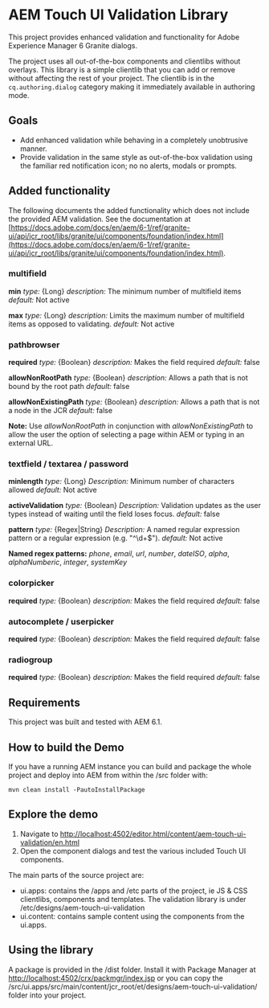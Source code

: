 # AEM Touch UI Validation Library

This project provides enhanced validation and functionality for Adobe Experience Manager 6 Granite dialogs.

The project uses all out-of-the-box components and clientlibs without overlays. This library is a simple clientlib that you can add or remove without affecting the rest of your project. The clientlib is in the `cq.authoring.dialog` category making it immediately available in authoring mode.

## Goals

* Add enhanced validation while behaving in a completely unobtrusive manner.
* Provide validation in the same style as out-of-the-box validation using the familiar red notification icon; no  no alerts, modals or prompts.

## Added functionality

The following documents the added functionality which does not include the provided
AEM validation. See the documentation at [https://docs.adobe.com/docs/en/aem/6-1/ref/granite-ui/api/jcr_root/libs/granite/ui/components/foundation/index.html](https://docs.adobe.com/docs/en/aem/6-1/ref/granite-ui/api/jcr_root/libs/granite/ui/components/foundation/index.html).

### multifield

**min**
*type:* {Long}
*description:* The minimum number of multifield items
*default:* Not active

**max**
*type:* {Long}
*description:* Limits the maximum number of multifield items as opposed to validating.
*default:* Not active

### pathbrowser

**required**
*type:* {Boolean}
*description:* Makes the field required
*default:* false

**allowNonRootPath**
*type:* {Boolean}
*description:* Allows a path that is not bound by the root path
*default:* false

**allowNonExistingPath**
*type:* {Boolean}
*description:* Allows a path that is not a node in the JCR
*default:* false

**Note:**
Use *allowNonRootPath* in conjunction with *allowNonExistingPath* to allow the
user the option of selecting a page within AEM or typing in an external URL.

### textfield / textarea / password

**minlength**
*type:* {Long}
*Description:* Minimum number of characters allowed
*default:* Not active

**activeValidation**
*type:* {Boolean}
*Description:* Validation updates as the user types instead of waiting until the field loses focus.
*default:* false

**pattern**
*type:* {Regex|String}
*Description:* A named regular expression pattern or a regular expression (e.g. "^\\d+$").
*default:* Not active

**Named regex patterns:**
*phone*, *email*, *url*, *number*, *dateISO*, *alpha*, *alphaNumberic*, *integer*, *systemKey*

### colorpicker

**required**
*type:* {Boolean}
*description:* Makes the field required
*default:* false

### autocomplete / userpicker

**required**
*type:* {Boolean}
*description:* Makes the field required
*default:* false

### radiogroup

**required**
*type:* {Boolean}
*description:* Makes the field required
*default:* false

## Requirements

This project was built and tested with AEM 6.1.

## How to build the Demo

If you have a running AEM instance you can build and package the whole project and deploy into AEM from within the /src folder with: 

    mvn clean install -PautoInstallPackage

## Explore the demo

1. Navigate to [http://localhost:4502/editor.html/content/aem-touch-ui-validation/en.html](http://localhost:4502/editor.html/content/aem-touch-ui-validation/en.html)
2. Open the component dialogs and test the various included Touch UI components.

The main parts of the source project are:

* ui.apps: contains the /apps and /etc parts of the project, ie JS & CSS clientlibs, components and templates. The validation library is under /etc/designs/aem-touch-ui-validation
* ui.content: contains sample content using the components from the ui.apps. 

## Using the library

A package is provided in the /dist folder. Install it with Package Manager at [http://localhost:4502/crx/packmgr/index.jsp](http://localhost:4502/crx/packmgr/index.jsp) or you can copy the /src/ui.apps/src/main/content/jcr_root/et/designs/aem-touch-ui-validation/ folder into your project.
